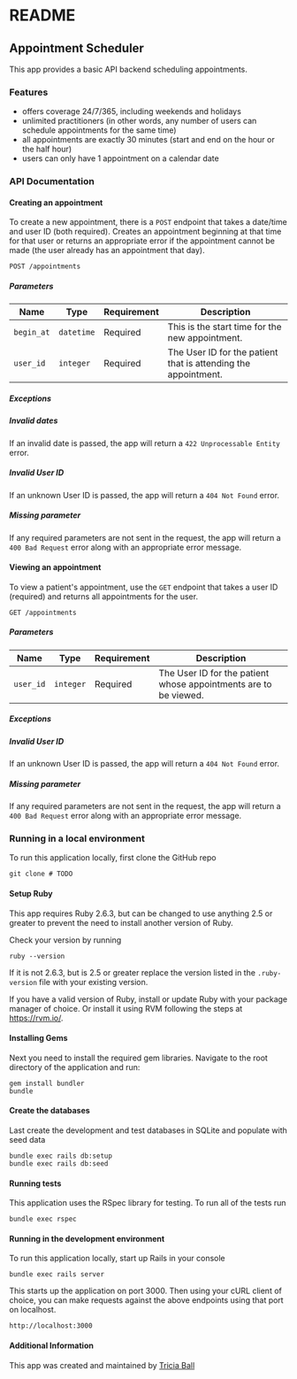 # README

## Appointment Scheduler
This app provides a basic API backend scheduling appointments.

### Features
* offers coverage 24/7/365, including weekends and holidays
* unlimited practitioners (in other words, any number of users can schedule
  appointments for the same time)
* all appointments are exactly 30 minutes (start and end on the hour or the half
hour)
* users can only have 1 appointment on a calendar date

### API Documentation
#### Creating an appointment
To create a new appointment, there is a `POST` endpoint that takes a date/time
and user ID (both required). Creates an appointment beginning at that time for
that user or returns an appropriate error if the appointment cannot be made
(the user already has an appointment that day).

```
POST /appointments
```

##### Parameters
| Name | Type | Requirement| Description |
|------|------|------------|-------------|
| `begin_at` | `datetime` | Required | This is the start time for the new appointment. |
| `user_id` | `integer` | Required | The User ID for the patient that is attending the appointment. |

##### Exceptions
##### Invalid dates
If an invalid date is passed, the app will return a `422 Unprocessable Entity` error.

##### Invalid User ID
If an unknown User ID is passed, the app will return a `404 Not Found` error.

##### Missing parameter
If any required parameters are not sent in the request, the app will return a
`400 Bad Request` error along with an appropriate error message.

#### Viewing an appointment
To view a patient's appointment, use the `GET` endpoint that takes a user ID
(required) and returns all appointments for the user.

```
GET /appointments
```

##### Parameters

| Name | Type | Requirement| Description |
|------|------|------------|-------------|
| `user_id` | `integer` | Required | The User ID for the patient whose appointments are to be viewed. |

##### Exceptions
##### Invalid User ID
If an unknown User ID is passed, the app will return a `404 Not Found` error.

##### Missing parameter
If any required parameters are not sent in the request, the app will return a
`400 Bad Request` error along with an appropriate error message.



### Running in a local environment
To run this application locally, first clone the GitHub repo
```
git clone # TODO
```

#### Setup Ruby
This app requires Ruby 2.6.3, but can be changed to use anything 2.5 or greater
to prevent the need to install another version of Ruby.

Check your version by running
```
ruby --version
```

If it is not 2.6.3, but is 2.5 or greater replace the version listed in the
`.ruby-version` file with your existing version.

If you have a valid version of Ruby, install or update Ruby with your package manager of choice. Or
install it using RVM following the steps at https://rvm.io/.

#### Installing Gems
Next you need to install the required gem libraries. Navigate to the root directory of the application and run:
```
gem install bundler
bundle
```

#### Create the databases
Last create the development and test databases in SQLite and populate with seed data
```
bundle exec rails db:setup
bundle exec rails db:seed
```

#### Running tests
This application uses the RSpec library for testing. To run all of the tests run
```
bundle exec rspec
```

#### Running in the development environment
To run this application locally, start up Rails in your console
```
bundle exec rails server
```

This starts up the application on port 3000. Then using your cURL client of choice, you can make requests
against the above endpoints using that port on localhost.
```
http://localhost:3000
```

#### Additional Information
This app was created and maintained by [Tricia Ball](https://github.com/tlball)
